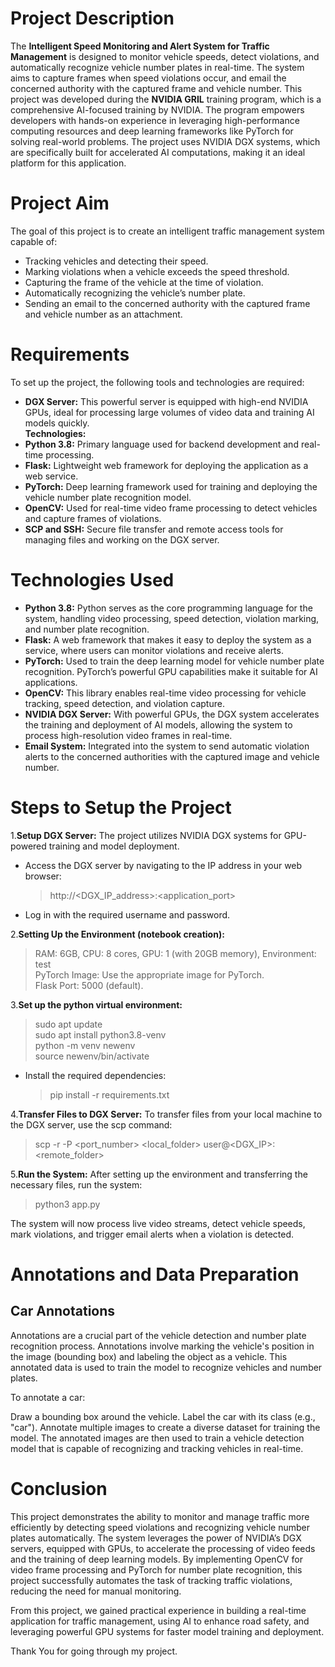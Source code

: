 # Project Description

The **Intelligent Speed Monitoring and Alert System for Traffic Management** is designed to monitor vehicle speeds, detect violations, and automatically recognize vehicle number plates in real-time. The system aims to capture frames when speed violations occur, and email the concerned authority with the captured frame and vehicle number. This project was developed during the **NVIDIA GRIL** training program, which is a comprehensive AI-focused training by NVIDIA. The program empowers developers with hands-on experience in leveraging high-performance computing resources and deep learning frameworks like PyTorch for solving real-world problems. The project uses NVIDIA DGX systems, which are specifically built for accelerated AI computations, making it an ideal platform for this application.

# Project Aim

The goal of this project is to create an intelligent traffic management system capable of:
- Tracking vehicles and detecting their speed.
- Marking violations when a vehicle exceeds the speed threshold.
- Capturing the frame of the vehicle at the time of violation.
- Automatically recognizing the vehicle’s number plate.
- Sending an email to the concerned authority with the captured frame and vehicle number as an attachment.

# Requirements

To set up the project, the following tools and technologies are required:

- **DGX Server:** This powerful server is equipped with high-end NVIDIA GPUs, ideal for processing large volumes of video data and training AI models quickly.<br/>
**Technologies:**<br/>
- **Python 3.8:** Primary language used for backend development and real-time processing.<br/>
- **Flask:** Lightweight web framework for deploying the application as a web service.<br/>
- **PyTorch:** Deep learning framework used for training and deploying the vehicle number plate recognition model.<br/>
- **OpenCV:** Used for real-time video frame processing to detect vehicles and capture frames of violations.<br/>
- **SCP and SSH:** Secure file transfer and remote access tools for managing files and working on the DGX server.<br/>

# Technologies Used

- **Python 3.8:** Python serves as the core programming language for the system, handling video processing, speed detection, violation marking, and number plate recognition.<br/>
- **Flask:** A web framework that makes it easy to deploy the system as a service, where users can monitor violations and receive alerts.<br/>
- **PyTorch:** Used to train the deep learning model for vehicle number plate recognition. PyTorch’s powerful GPU capabilities make it suitable for AI applications.<br/>
- **OpenCV:** This library enables real-time video processing for vehicle tracking, speed detection, and violation capture.<br/>
- **NVIDIA DGX Server:** With powerful GPUs, the DGX system accelerates the training and deployment of AI models, allowing the system to process high-resolution video frames in real-time.<br/>
- **Email System:** Integrated into the system to send automatic violation alerts to the concerned authorities with the captured image and vehicle number.<br/>

# Steps to Setup the Project
1.**Setup DGX Server:** The project utilizes NVIDIA DGX systems for GPU-powered training and model deployment.<br/>
   
- Access the DGX server by navigating to the IP address in your web browser:<br/>
   > http://<DGX_IP_address>:<application_port>
- Log in with the required username and password.

2.**Setting Up the Environment (notebook creation):**

   > RAM: 6GB, CPU: 8 cores, GPU: 1 (with 20GB memory), Environment: test<br/>
   > PyTorch Image: Use the appropriate image for PyTorch.<br/>
   > Flask Port: 5000 (default).<br/>

3.**Set up the python virtual environment:**

   >sudo apt update<br/>
   >sudo apt install python3.8-venv<br/>
   >python -m venv newenv<br/>
   >source newenv/bin/activate<br/>

- Install the required dependencies:
   >pip install -r requirements.txt

4.**Transfer Files to DGX Server:** To transfer files from your local machine to the DGX server, use the scp command:

 > scp -r -P <port_number> <local_folder> user@<DGX_IP>:<remote_folder>

5.**Run the System:** After setting up the environment and transferring the necessary files, run the system:

 > python3 app.py

The system will now process live video streams, detect vehicle speeds, mark violations, and trigger email alerts when a violation is detected.

# Annotations and Data Preparation

## Car Annotations
Annotations are a crucial part of the vehicle detection and number plate recognition process. Annotations involve marking the vehicle's position in the image (bounding box) and labeling the object as a vehicle. This annotated data is used to train the model to recognize vehicles and number plates.

To annotate a car:

Draw a bounding box around the vehicle.
Label the car with its class (e.g., "car").
Annotate multiple images to create a diverse dataset for training the model.
The annotated images are then used to train a vehicle detection model that is capable of recognizing and tracking vehicles in real-time.

# Conclusion
This project demonstrates the ability to monitor and manage traffic more efficiently by detecting speed violations and recognizing vehicle number plates automatically. The system leverages the power of NVIDIA’s DGX servers, equipped with GPUs, to accelerate the processing of video feeds and the training of deep learning models. By implementing OpenCV for video frame processing and PyTorch for number plate recognition, this project successfully automates the task of tracking traffic violations, reducing the need for manual monitoring.

From this project, we gained practical experience in building a real-time application for traffic management, using AI to enhance road safety, and leveraging powerful GPU systems for faster model training and deployment.

Thank You for going through my project.
